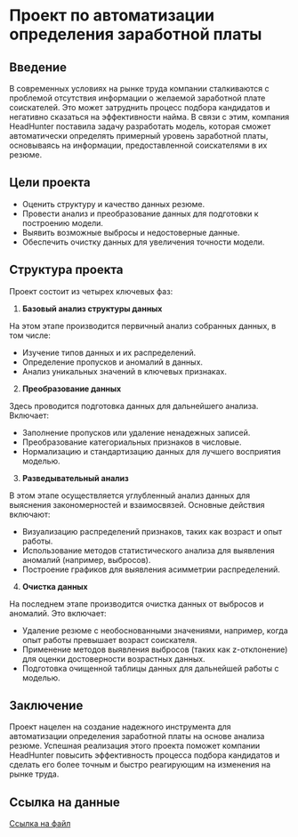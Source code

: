 # Проект по автоматизации определения заработной платы

## Введение

В современных условиях на рынке труда компании сталкиваются с проблемой отсутствия информации о желаемой заработной плате соискателей. Это может затруднить процесс подбора кандидатов и негативно сказаться на эффективности найма. В связи с этим, компания HeadHunter поставила задачу разработать модель, которая сможет автоматически определять примерный уровень заработной платы, основываясь на информации, предоставленной соискателями в их резюме.

## Цели проекта

- Оценить структуру и качество данных резюме.
- Провести анализ и преобразование данных для подготовки к построению модели.
- Выявить возможные выбросы и недостоверные данные.
- Обеспечить очистку данных для увеличения точности модели.

## Структура проекта

Проект состоит из четырех ключевых фаз:

1. **Базовый анализ структуры данных**

На этом этапе производится первичный анализ собранных данных, в том числе:
- Изучение типов данных и их распределений.
- Определение пропусков и аномалий в данных.
- Анализ уникальных значений в ключевых признаках.

2. **Преобразование данных**

Здесь проводится подготовка данных для дальнейшего анализа. Включает:
- Заполнение пропусков или удаление ненадежных записей.
- Преобразование категориальных признаков в числовые.
- Нормализацию и стандартизацию данных для лучшего восприятия моделью.

3. **Разведывательный анализ**

В этом этапе осуществляется углубленный анализ данных для выяснения закономерностей и взаимосвязей. Основные действия включают:
- Визуализацию распределений признаков, таких как возраст и опыт работы.
- Использование методов статистического анализа для выявления аномалий (например, выбросов).
- Построение графиков для выявления асимметрии распределений.

4. **Очистка данных**

На последнем этапе производится очистка данных от выбросов и аномалий. Это включает:
- Удаление резюме с необоснованными значениями, например, когда опыт работы превышает возраст соискателя.
- Применение методов выявления выбросов (таких как z-отклонение) для оценки достоверности возрастных данных.
- Подготовка очищенной таблицы данных для дальнейшей работы с моделью.

## Заключение

Проект нацелен на создание надежного инструмента для автоматизации определения заработной платы на основе анализа резюме. Успешная реализация этого проекта поможет компании HeadHunter повысить эффективность процесса подбора кандидатов и сделать его более точным и быстро реагирующим на изменения на рынке труда.

## Ссылка на данные

[Ссылка на файл](dst-3.0_16_1_hh_database.csv](https://drive.google.com/file/d/1Kb78mAWYKcYlellTGhIjPI-bCcKbGuTn/view?usp=share_link))

